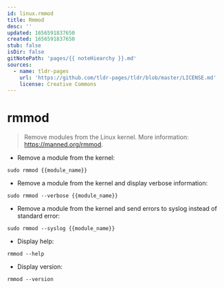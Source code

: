 ```yaml
---
id: linux.rmmod
title: Rmmod
desc: ''
updated: 1656591837650
created: 1656591837650
stub: false
isDir: false
gitNotePath: 'pages/{{ noteHiearchy }}.md'
sources:
  - name: tldr-pages
    url: 'https://github.com/tldr-pages/tldr/blob/master/LICENSE.md'
    license: Creative Commons
---
```

# rmmod

> Remove modules from the Linux kernel.
> More information: <https://manned.org/rmmod>.

- Remove a module from the kernel:

`sudo rmmod {{module_name}}`

- Remove a module from the kernel and display verbose information:

`sudo rmmod --verbose {{module_name}}`

- Remove a module from the kernel and send errors to syslog instead of standard error:

`sudo rmmod --syslog {{module_name}}`

- Display help:

`rmmod --help`

- Display version:

`rmmod --version`

